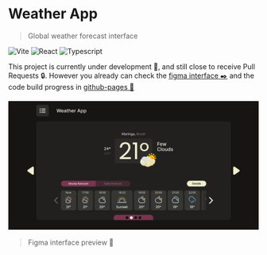 # Weather App

> Global weather forecast interface

![Vite](https://img.shields.io/badge/Vite-1B1B1B?style=for-the-badge&logo=vite&logoColor=F0EED0)
![React](https://img.shields.io/badge/React-1B1B1B?style=for-the-badge&logo=react&logoColor=F0EED0)
![Typescript](https://img.shields.io/badge/TypeScript-1B1B1B?style=for-the-badge&logo=typescript&logoColor=F0EED0)

This project is currently under development :construction:, and still close to receive Pull Requests :lock:.
However you already can check the [figma interface :black_nib:](https://www.figma.com/file/dmazNsOe0Pd8l1ip92SPBW/Weather-App?node-id=0%3A1)
and the code build progress in [github-pages :rocket:](https://andre-sch.github.io/weather-app/)  
ㅤ
[![Figma preview](https://github.com/andre-sch/weather-app/blob/master/src/assets/weather/images/card.png)](https://www.figma.com/file/dmazNsOe0Pd8l1ip92SPBW/Weather-App?node-id=0%3A1)

> Figma interface preview :eyes:
